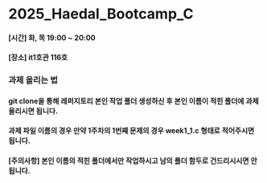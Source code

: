 # 2025_Haedal_Bootcamp_C
<h4> [시간] 화, 목 19:00 ~ 20:00 </h4>
<h4> [장소] it1호관 116호 </h4>

### 과제 올리는 법
<h4>git clone을 통해 레퍼지토리 본인 작업 폴더 생성하신 후 본인 이름이 적힌 폴더에 과제 올리시면 됩니다.</h4>
<h4>과제 파일 이름의 경우 만약 1주차의 1번째 문제의 경우 week1_1.c 형태로 적어주시면 됩니다.</h4>
<h4>[주의사항] 본인 이름의 적힌 폴더에서만 작업하시고 남의 폴더 함두로 건드리시시면 안됩니다.</h4>
